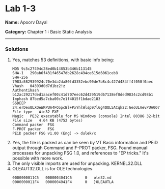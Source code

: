 # Lab 1-3

**Name:** Apoorv Dayal

**Category:** Chapter 1 : Basic Static Analysis

----------------------------------------------------------------------

### Solutions

1. Yes, matches 53 definitions, with basic info being: 
    ```
    MD5	9c5c27494c28ed0b14853b346b113145
    SHA-1	290ab6f431f46547db2628c494ce615d6061ceb8
    SHA-256	7983a582939924c70e3da2da80fd3352ebc90de7b8c4c427d484ff4f050f0aec
    Vhash	04303d0d7d1bz2!z
    Authentihash	b12ac29217ded1aacef00c41d707eec62d429519d67138ef0ded9834c2cd98b1
    Imphash	87bed5a7cba00c7e1f4015f1bdae2183
    SSDEEP	24:erDeoULXQeWKPUA4FOopcBl+PxYhlWlsp97lGg4QQL5ACqk22:GeoULAevPUA0O7vL8spDGnNLW7g
    File type	Win32 EXE
    Magic	PE32 executable for MS Windows (console) Intel 80386 32-bit
    File size	4.64 KB (4752 bytes)
    Command packer	FSG
    F-PROT packer	FSG
    PEiD packer	FSG v1.00 (Eng) -> dulek/x
    ```
2. Yes, the file is packed as can be seen by VT Basic information and PEiD output through Command and F-PROT packer, FSG. Found manual processes for unpacking FSG 1.0, and references to "EP tricks." It's possible with more work. 
3. The only visible imports are used for unpacking. KERNEL32.DLL
4. OLEAUT32.DLL is for OLE technologies
    ```text
    0000000011C5   0000004041C5      0   ole32.vd
    0000000011F4   0000004041F4      0   }OLEAUTLA
    ``` 
